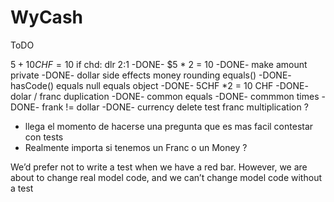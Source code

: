 # WyCash

ToDO

$5 + 10 CHF = 10$ if chd: dlr 2:1
-DONE- $5 * 2 = 10 
-DONE- make amount private
-DONE- dollar side effects
money rounding
equals()
-DONE- hasCode()
equals null
equals object
-DONE- 5CHF *2 = 10 CHF
-DONE-  dolar / franc duplication
-DONE- common equals
-DONE- commmon times
-DONE- frank != dollar
-DONE- currency
delete test franc multiplication ?


- llega el momento de hacerse una pregunta que es mas facil contestar con tests
- Realmente importa si tenemos un Franc o un Money ?

We’d prefer not to write a test when we have a red bar. However, we are about to
change real model code, and we can’t change model code without a test


